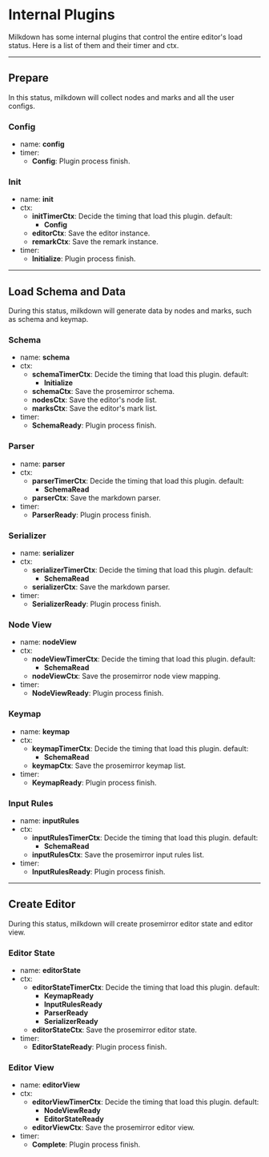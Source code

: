 # Internal Plugins

Milkdown has some internal plugins that control the entire editor's load status.
Here is a list of them and their timer and ctx.

---

## Prepare

In this status, milkdown will collect nodes and marks and all the user configs.

### Config

-   name: **config**
-   timer:
    -   **Config**: Plugin process finish.

### Init

-   name: **init**
-   ctx:
    -   **initTimerCtx**: Decide the timing that load this plugin.
        default:
        -   **Config**
    -   **editorCtx**: Save the editor instance.
    -   **remarkCtx**: Save the remark instance.
-   timer:
    -   **Initialize**: Plugin process finish.

---

## Load Schema and Data

During this status, milkdown will generate data by nodes and marks, such as schema and keymap.

### Schema

-   name: **schema**
-   ctx:
    -   **schemaTimerCtx**: Decide the timing that load this plugin.
        default:
        -   **Initialize**
    -   **schemaCtx**: Save the prosemirror schema.
    -   **nodesCtx**: Save the editor's node list.
    -   **marksCtx**: Save the editor's mark list.
-   timer:
    -   **SchemaReady**: Plugin process finish.

### Parser

-   name: **parser**
-   ctx:
    -   **parserTimerCtx**: Decide the timing that load this plugin.
        default:
        -   **SchemaRead**
    -   **parserCtx**: Save the markdown parser.
-   timer:
    -   **ParserReady**: Plugin process finish.

### Serializer

-   name: **serializer**
-   ctx:
    -   **serializerTimerCtx**: Decide the timing that load this plugin.
        default:
        -   **SchemaRead**
    -   **serializerCtx**: Save the markdown parser.
-   timer:
    -   **SerializerReady**: Plugin process finish.

### Node View

-   name: **nodeView**
-   ctx:
    -   **nodeViewTimerCtx**: Decide the timing that load this plugin.
        default:
        -   **SchemaRead**
    -   **nodeViewCtx**: Save the prosemirror node view mapping.
-   timer:
    -   **NodeViewReady**: Plugin process finish.

### Keymap

-   name: **keymap**
-   ctx:
    -   **keymapTimerCtx**: Decide the timing that load this plugin.
        default:
        -   **SchemaRead**
    -   **keymapCtx**: Save the prosemirror keymap list.
-   timer:
    -   **KeymapReady**: Plugin process finish.

### Input Rules

-   name: **inputRules**
-   ctx:
    -   **inputRulesTimerCtx**: Decide the timing that load this plugin.
        default:
        -   **SchemaRead**
    -   **inputRulesCtx**: Save the prosemirror input rules list.
-   timer:
    -   **InputRulesReady**: Plugin process finish.

---

## Create Editor

During this status, milkdown will create prosemirror editor state and editor view.

### Editor State

-   name: **editorState**
-   ctx:
    -   **editorStateTimerCtx**: Decide the timing that load this plugin.
        default:
        -   **KeymapReady**
        -   **InputRulesReady**
        -   **ParserReady**
        -   **SerializerReady**
    -   **editorStateCtx**: Save the prosemirror editor state.
-   timer:
    -   **EditorStateReady**: Plugin process finish.

### Editor View

-   name: **editorView**
-   ctx:
    -   **editorViewTimerCtx**: Decide the timing that load this plugin.
        default:
        -   **NodeViewReady**
        -   **EditorStateReady**
    -   **editorViewCtx**: Save the prosemirror editor view.
-   timer:
    -   **Complete**: Plugin process finish.

